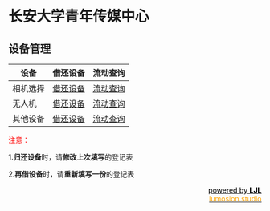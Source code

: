 # 长安大学青年传媒中心

## 设备管理

| 设备     | 借还设备                                                    | 流动查询                                                |
| -------- | ----------------------------------------------------------- | ------------------------------------------------------- |
| 相机选择 | [借还设备](https://docs.qq.com/form/page/DU2FnbXFpSnFxWkJ6) | [流动查询](https://docs.qq.com/sheet/DU1BQR3JMQW5QYVda) |
| 无人机   | [借还设备](https://docs.qq.com/form/page/DU3VRTEdGeVlyQ3hW) | [流动查询](https://docs.qq.com/sheet/DU0hIY1FJUEtSQXJ4) |
| 其他设备 | [借还设备](https://docs.qq.com/form/page/DU2pxamVsR1NVSWp2) | [流动查询](https://docs.qq.com/sheet/DU1VOQUN3R3dGSXhu) |

<span style="color:red;"> 注意：</span>

1.<b>归还设备</b>时，请**修改上次填写**的登记表

2.<b>再借设备</b>时，请**重新填写一份**的登记表

<div style="text-align:right;"><a target=_blank href="https://lumosion.studio"><div style="color:black;text-decoration: none;">powered by <b>LJL</b><br></div><div style="color:orange;text-decoration: none;">lumosion.studio</div></a></div>
